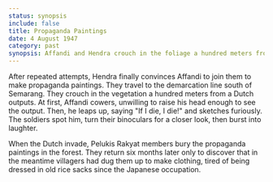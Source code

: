 ```yaml
---
status: synopsis
include: false
title: Propaganda Paintings
date: 4 August 1947 
category: past
synopsis: Affandi and Hendra crouch in the foliage a hundred meters from Dutch outpost. When Affandi stands to get a better view, the soliders spot him, and laugh. 
---
```

After repeated attempts, Hendra finally convinces Affandi to join them to make propaganda paintings. They travel to the demarcation line south of Semarang. They crouch in the vegetation a hundred meters from a Dutch outputs. At first, Affandi cowers, unwilling to raise his head enough to see the output. Then, he leaps up, saying "If I die, I die!" and sketches furiously. The soldiers spot him, turn their binoculars for a closer look, then burst into laughter. 

When the Dutch invade, Pelukis Rakyat members bury the propaganda paintings in the forest. They return six months later only to discover that in the meantime
villagers had dug them up to make clothing, tired of being dressed in old rice sacks since the Japanese occupation.